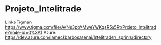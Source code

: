 # Projeto_Intelitrade

Links 
Figman: https://www.figma.com/file/AVNs3pbVMweYWKqsR5a5Rt/Projeto_Intelitrade?node-id=0%3A1
Azure: https://dev.azure.com/lameckbarbosasenai/Intelitrader/_sprints/directory
